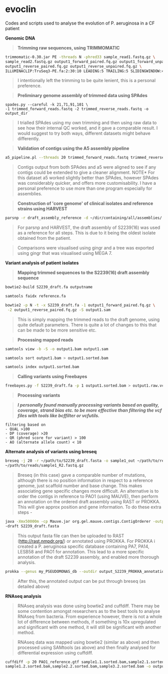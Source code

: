# evoclin
Codes and scripts used to analyse the evolution of P. aeruginosa in a CF patient

**Genomic DNA**

>**Trimming raw sequences, using TRIMMOMATIC**

```bash
trimmomatic-0.30.jar PE -threads N -phred33 sample_read1.fastq.gz \
sample_read2.fastq.gz output1_forward_paired.fq.gz output1_forward_unpaired.fq.gz \
output1_reverse_paired.fq.gz output1_reverse_unpaired.fq.gz \
ILLUMINACLIP:TruSeq3-PE.fa:2:30:10 LEADING:5 TRAILING:5 SLIDINGWINDOW:4:20 MINLEN:20

```

>I intentionally left the trimming to be quite lenient, this is a personal preference.


>**Preliminary genome assembly of trimmed data using SPAdes**

```
spades.py --careful -k 21,71,91,101 \
-1 trimmed_forward_reads.fastq -2 trimmed_reverse_reads.fastq -o output_dir

```

>I trialled SPAdes using my own trimming and then using raw data to see how their internal QC worked, and it gave a comparable result. I would suggest to try both ways, different datasets might behave differently.

>**Validation of contigs using the A5 assembly pipeline**

```bash
a5_pipeline.pl --threads 20 trimmed_forward_reads.fastq trimmed_reverse_reads.fastq output_contigs

```

>Contigs output from both SPAdes and a5 were aligned to see if any contigs could be extended to give a cleaner alignment. NOTE* For this dataset a5 worked slightly better than SPAdes, however SPAdes was considerably quicker, and offers more customisability. I have a personal preference to use more than one program especially for assemblies.

>**Construction of 'core genome' of clinical isolates and reference strains using HARVEST**

```bash
parsnp -r draft_assembly_reference -d ~/dir/containing/all/assemblies/ -p 20 -o parsnp_output

```

>For parsnp and HARVEST, the draft assembly of S2239(16) was used as a reference for all steps. This is due to it being the oldest isolate obtained from the patient.

>Comparisons were visualised using gingr and a tree was exported using gingr that was visualised using MEGA 7.

**Variant analysis of patient isolates**

>**Mapping trimmed sequences to the S2239(16) draft assembly sequence**

```bash
bowtie2-build S2239_draft.fa outputname

samtools faidx reference.fa

bowtie2 -p N -t -x S2239_draft.fa -1 output1_forward_paired.fq.gz \
 -2 output1_reverse_paired.fq.gz -S output1.sam
``` 

>This is simply mapping the trimmed reads to the draft genome, using quite default parameters. There is quite a lot of changes to this that can be made to be more sensitive etc.

>**Processing mapped reads**

```bash
samtools view -b -S -o output1.bam output1.sam

samtools sort output1.bam > output1.sorted.bam

samtools index output1.sorted.bam

```
>**Calling variants using Freebayes**

```bash
freebayes.py -f S2239_draft.fa -p 1 output1.sorted.bam > output1.raw.vcf

```

>**Processing variants**

>***I personally found manually processing variants based on quality, coverage, strand bias etc. to be more effective than filtering the vcf files with tools like bcffilter or vcfutils.***

```
filtering based on
- QUAL >100
- DP (coverage) >20
- QR (phred score for variant) > 100
- AO (alternate allele count) < 10

```

**Alternate analysis of variants using breseq**

```bash
breseq -j 20 -r ~/path/to/S2239_draft.fasta -o sample1_out ~/path/to/reads/sample1_R1.fastq.gz \
~/path/to/reads/sample1_R2.fastq.gz

```

>Breseq (in this case) gave a comparable number of mutations, although there is no position information in respect to a reference genome, just scaffold number and base change. This makes associating gene specific changes more difficult. An alternative is to order the contigs in reference to PAO1 (using MAUVE), then perform an annotation on the ordered draft assembly using RAST or PROKKA. This will give approx position and gene information. To do these extra steps -

```bash
java -Xmx50000m -cp Mauve.jar org.gel.mauve.contigs.ContigOrderer -output ordered_S2239 -ref PAO1.gbk \
-draft S2239_draft.fasta

```

>This output fasta file can then be uploaded to RAST (http://rast.nmpdr.org/) or annotated using PROKKA. For PROKKA i created a P. aeruginosa specific database containing PA7, PA14, LESB58 and PAO1 for annotation. This lead to a more specific annotation of the draft S2239 assembly, and enabled more thorough analysis.

```bash
prokka --genus my_PSEUDOMONAS_db --outdir output_S2239_PROKKA_annotation --evalue 0.001

```

>After this, the annotated output can be put through breseq (as detailed above)

**RNAseq analysis**

>RNAseq analysis was done using bowtie2 and cuffdiff. There may be some contention amongst researchers as to the best tools to analyse RNAseq from bacteria. From experience however, there is not a whole lot of difference between methods, if something is 10x upregulated and significant with one method, it will still be significant with another method.

>RNAseq data was mapped using bowtie2 (similar as above) and then processed using SAMtools (as above) and then finally analysed for differential expression using cuffdiff.

```bash
cuffdiff -p 20 PAO1_reference.gtf sample1.1.sorted.bam,sample2.1.sorted.bam,sample3.1.sorted.bam \
sample1.2.sorted.bam,sample2.2.sorted.bam,sample3.2.sorted.bam -o outputRNA

```




